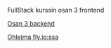 FullStack kurssin osan 3 frontend

[Osan 3 backend](https://github.com/PPeltola/fs-part3-back/tree/master)

[Ohlejma fly.io:ssa](https://dry-smoke-2479.fly.dev/)
